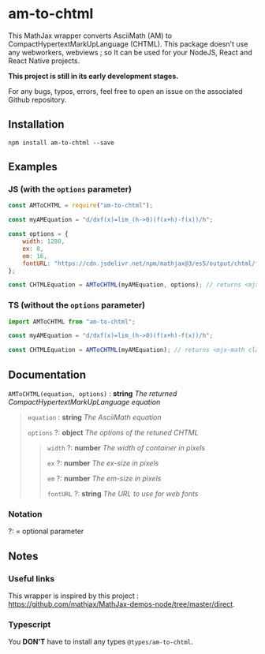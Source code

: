 # am-to-chtml

This MathJax wrapper converts AsciiMath (AM) to CompactHypertextMarkUpLanguage (CHTML). This package doesn't use any webworkers, webviews ; so It can be used for your NodeJS, React and React Native projects.

**This project is still in its early development stages.**

For any bugs, typos, errors, feel free to open an issue on the associated Github repository.

## Installation

```cli
npm install am-to-chtml --save
```

## Examples

### JS (with the `options` parameter)

```js
const AMToCHTML = require("am-to-chtml");

const myAMEquation = "d/dxf(x)=lim_(h->0)(f(x+h)-f(x))/h";

const options = {
    width: 1280,
    ex: 8,
    em: 16,
    fontURL: "https://cdn.jsdelivr.net/npm/mathjax@3/es5/output/chtml/fonts/woff-v2"
};

const CHTMLEquation = AMToCHTML(myAMEquation, options); // returns <mjx-math class=" MJX-TEX"><mjx-mstyle><mjx-mfrac><mjx-frac> ...
```

### TS (without the `options` parameter)

```ts
import AMToCHTML from "am-to-chtml";

const myAMEquation = "d/dxf(x)=lim_(h->0)(f(x+h)-f(x))/h";

const CHTMLEquation = AMToCHTML(myAMEquation); // returns <mjx-math class=" MJX-TEX"><mjx-mstyle><mjx-mfrac><mjx-frac> ...
```

## Documentation

`AMToCHTML(equation, options)` : **string** _The returned CompactHypertextMarkUpLanguage equation_

> `equation` : **string** _The AsciiMath equation_
>
> `options` ?: **object** _The options of the retuned CHTML_
>
> > `width` ?: **number** _The width of container in pixels_
> >
> > `ex` ?: **number** _The ex-size in pixels_
> >
> > `em` ?: **number** _The em-size in pixels_
> >
> > `fontURL` ?: **string** _The URL to use for web fonts_

### Notation

?: = optional parameter

## Notes

### Useful links

This wrapper is inspired by this project : https://github.com/mathjax/MathJax-demos-node/tree/master/direct.

### Typescript

You **DON'T** have to install any types `@types/am-to-chtml`.
